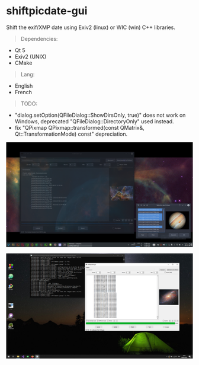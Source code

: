 # shiftpicdate-gui
Shift the exif/XMP date using Exiv2 (linux) or WIC (win) C++ libraries.


> Dependencies:
- Qt 5
- Exiv2 (UNIX)
- CMake

> Lang:
- English
- French

> TODO:
- "dialog.setOption(QFileDialog::ShowDirsOnly, true)" does not work on Windows, deprecated "QFileDialog::DirectoryOnly" used instead.
- fix "QPixmap QPixmap::transformed(const QMatrix&, Qt::TransformationMode) const" depreciation.

![shiftpicdate-gui](doc/shiftpicdate-gui.png)

![shiftpicdate-gui_win](doc/shiftpicdate-gui_win.png)
